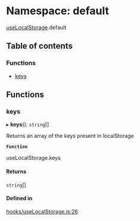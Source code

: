 # Namespace: default

[useLocalStorage](useLocalStorage.md).default

## Table of contents

### Functions

- [keys](useLocalStorage.default.md#keys)

## Functions

### keys

▸ **keys**(): `string`[]

Returns an array of the keys present in localStorage

**`Function`**

useLocalStorage.keys

#### Returns

`string`[]

#### Defined in

[hooks/useLocalStorage.js:26](https://github.com/Twipped/hooks/blob/f27aaa6/hooks/useLocalStorage.js#L26)
